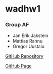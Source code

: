 # wadhw1

### Group AF
- Jan Erik Jakstein
- Mattias Rahnu
- Gregor Uustalu

[GitHub Repository](https://github.com/gregoruu/wadhw1)

[GitHub Page](https://gregoruu.github.io/wadhw1/index.html)
